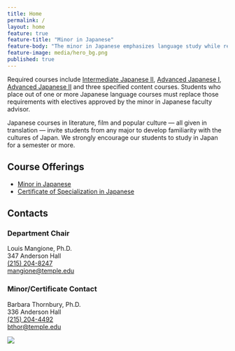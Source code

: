 ```yaml
---
title: Home
permalink: /
layout: home
feature: true
feature-title: "Minor in Japanese"
feature-body: "The minor in Japanese emphasizes language study while recognizing the importance of learning about Japan through literature, history, anthropology and religion. This program will be of particular interest to students who seek careers in education, business, government or other professions where Japanese language proficiency is important. The minor requires completion of 18 credits: 12 credits in Japanese and 6 credits in Japanese-related courses."
feature-image: media/hero_bg.png
published: true
---
```


Required courses include [Intermediate Japanese II](http://bulletin.temple.edu/search/?search=JPNS+2002), [Advanced Japanese I](http://bulletin.temple.edu/search/?search=JPNS+3001), [Advanced Japanese II](http://bulletin.temple.edu/search/?search=JPNS+3002) and three specified content courses. Students who place out of one or more Japanese language courses must replace those requirements with electives approved by the minor in Japanese faculty advisor.

Japanese courses in literature, film and popular culture — all given in translation — invite students from any major to develop familiarity with the cultures of Japan. We strongly encourage our students to study in Japan for a semester or more.

## Course Offerings

- [Minor in Japanese](http://bulletin.temple.edu/undergraduate/liberal-arts/japanese/minor-japanese/)
- [Certificate of Specialization in Japanese](http://bulletin.temple.edu/undergraduate/liberal-arts/japanese/certificate-specialization-japanese/)

## Contacts

### Department Chair
Louis Mangione, Ph.D.<br />
347 Anderson Hall<br />
[(215) 204-8247](tel:2152048247)<br />
[mangione@temple.edu](mailto:mangione@temple.edu)<br />

### Minor/Certificate Contact

Barbara Thornbury, Ph.D.<br />
336 Anderson Hall<br />
[(215) 204-4492](tel:2152044492)<br />
[bthor@temple.edu](mailto:bthor@temple.edu)<br />

![]({{site.baseurl}}/media/iStock_Japanese%20Mt.%20Fuji.jpg)
